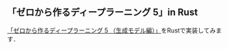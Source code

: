 ## 「ゼロから作るディープラーニング 5」in Rust

[「ゼロから作るディープラーニング 5 （生成モデル編）」](https://www.oreilly.co.jp/books/9784814400591/)をRustで実装してみます．
